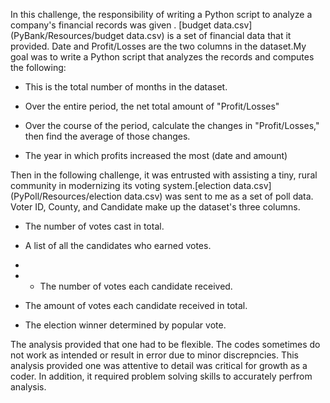 In this challenge,  the responsibility of writing a Python script to analyze a company's financial records was given . [budget data.csv](PyBank/Resources/budget data.csv) is a set of financial data that it provided. Date and Profit/Losses are the two columns in the dataset.My  goal was to write a Python script that analyzes the records and computes the following:

* This is the total number of months in the dataset.

* Over the entire period, the net total amount of "Profit/Losses"

* Over the course of the period, calculate the changes in "Profit/Losses," then find the average of those changes.

* The year in which profits increased the most (date and amount)


Then in the following challenge, it was entrusted with assisting a tiny, rural community in modernizing its voting system.[election data.csv](PyPoll/Resources/election data.csv) was sent to me as a set of poll data. Voter ID, County, and Candidate make up the dataset's three columns. 

* The number of votes cast in total.

* A list of all the candidates who earned votes.
*
* * The number of votes each candidate received.

* The amount of votes each candidate received in total.

* The election winner determined by popular vote.



The analysis provided that one had to be flexible. The codes sometimes do not work as intended or result in error due to minor discrepncies. This analysis provided one was attentive to detail was critical for growth as a coder. In addition, it required problem solving skills to accurately perfrom analysis. 
